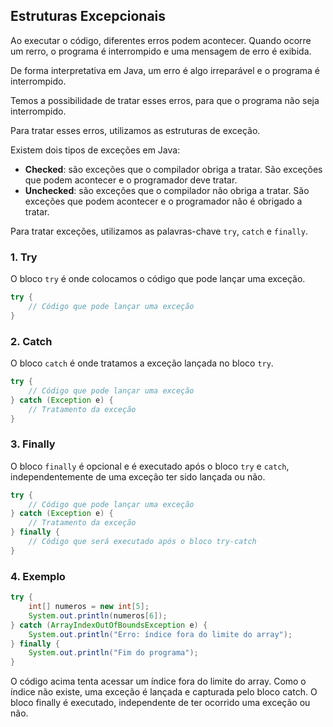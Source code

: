 ## Estruturas Excepcionais ##
Ao executar o código, diferentes erros podem acontecer. Quando ocorre um rerro, o programa é interrompido e uma mensagem de erro é exibida.

De forma interpretativa em Java, um erro é algo irreparável e o programa é interrompido.

Temos a possibilidade de tratar esses erros, para que o programa não seja interrompido.

Para tratar esses erros, utilizamos as estruturas de exceção.

Existem dois tipos de exceções em Java:
- **Checked**: são exceções que o compilador obriga a tratar. São exceções que podem acontecer e o programador deve tratar.
- **Unchecked**: são exceções que o compilador não obriga a tratar. São exceções que podem acontecer e o programador não é obrigado a tratar.

Para tratar exceções, utilizamos as palavras-chave `try`, `catch` e `finally`.

### 1. Try ###
O bloco `try` é onde colocamos o código que pode lançar uma exceção.

```java
try {
    // Código que pode lançar uma exceção
}
```

### 2. Catch ###
O bloco `catch` é onde tratamos a exceção lançada no bloco `try`.

```java
try {
    // Código que pode lançar uma exceção
} catch (Exception e) {
    // Tratamento da exceção
}
```

### 3. Finally ###
O bloco `finally` é opcional e é executado após o bloco `try` e `catch`, independentemente de uma exceção ter sido lançada ou não.

```java
try {
    // Código que pode lançar uma exceção
} catch (Exception e) {
    // Tratamento da exceção
} finally {
    // Código que será executado após o bloco try-catch
}
```

### 4. Exemplo ###

```java
try {
    int[] numeros = new int[5];
    System.out.println(numeros[6]);
} catch (ArrayIndexOutOfBoundsException e) {
    System.out.println("Erro: índice fora do limite do array");
} finally {
    System.out.println("Fim do programa");
}
```

O código acima tenta acessar um índice fora do limite do array.
Como o índice não existe, uma exceção é lançada e capturada pelo bloco catch.
O bloco finally é executado, independente de ter ocorrido uma exceção ou não.

